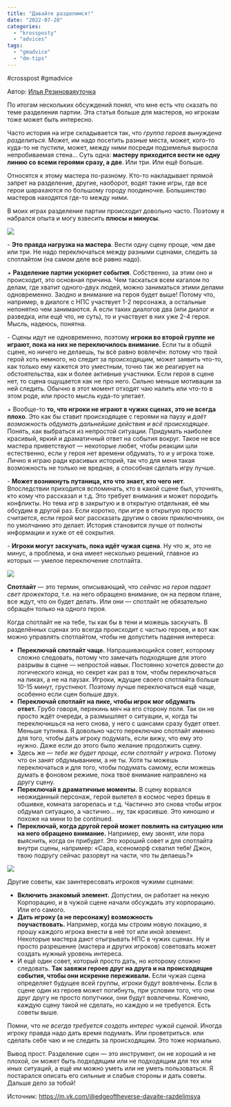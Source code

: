 ```yaml
---
title: "Давайте разделимся!"
date: "2022-07-28"
categories: 
  - "krossposty"
  - "advices"
tags: 
  - "gmadvice"
  - "dm-tips"
---
```


#crosspost #gmadvice

Автор: [Илья Резиноваяуточка](https://m.vk.com/kraik)

По итогам нескольких обсуждений понял, что мне есть что сказать по теме разделения партии. Эта статья больше для мастеров, но игрокам тоже может быть интересно.

Часто история на игре складывается так, что _группа героев вынуждена разделиться_. Может, им надо посетить разные места, может, кого-то куда-то не пустили, может, между ними посреди подземелья выросла непробиваемая стена… Суть одна: **мастеру приходится вести не одну линию со всеми героями сразу, а две**. Или три. Или ещё больше.

Относятся к этому мастера по-разному. Кто-то накладывает прямой запрет на разделение, другие, наоборот, водят такие игры, где все герои шарахаются по большому городу поодиночке. Большинство мастеров находятся где-то между ними.

В моих играх разделение партии происходит довольно часто. Поэтому я набрался опыта и могу взвесить **плюсы и минусы**.

![](https://cyborgsandmages.com/wp-content/uploads/2022/07/072822_1724_1.png)

\- **Это правда нагрузка на мастера**. Вести одну сцену проще, чем две или три. Не надо переключаться между разными сценами, следить за спотлайтом (на самом деле всё равно надо).

+ **Разделение партии ускоряет события**. Собственно, за этим оно и происходит, это основная причина. Чем таскаться всем кагалом по делам, где хватит одного-двух людей, можно заниматься этими делами одновременно. Заодно и внимание на героя будет выше! Потому что, например, в диалоге с НПС участвует 1-2 персонажа, а остальные непонятно чем занимаются. А если таких диалогов два (или диалог и разведка, или ещё что, не суть), то и участвует в них уже 2-4 героя. Мысль, надеюсь, понятна.

\- Сцены идут не одновременно, поэтому **игроки во второй группе не играют, пока на них не переключилось внимание**. Если ты в общей сцене, но ничего не делаешь, ты всё равно вовлечён: потому что твой герой хоть немного, но следит за происходящим, может заявить что-то, как только ему кажется это уместным, точно так же реагирует на обстоятельства, как и более активные участники. Если героя в сцене нет, то сцена ощущается как не про него. Сильно меньше мотивации за ней следить. Обычно в этот момент отходят чаю налить или что-то в этом роде, или просто мысль куда-то улетает.

\+ Вообще-то **то, что игроки не играют в чужих сценах, это не всегда плохо**. Это как бы ставит происходящее с героями на паузу и _даёт возможность обдумать дальнейшие действия и всё происходящее_. Понять, как выбраться из непростой ситуации. Придумать наиболее красивый, яркий и драматичный ответ на события вокруг. Такое не все мастера приветствуют — некоторые любят, чтобы реакции шли естественно, если у героя нет времени обдумать, то и у игрока тоже. Лично я играю ради красивых историй, так что для меня такая возможность не только не вредная, а способная сделать игру лучше.

\- **Может возникнуть путаница, кто что знает, кто чего нет**. Впоследствии приходится вспоминать, кто в какой сцене был, уточнять, кто кому что рассказал и т.д. Это требует внимания и может породить конфликты. Но тема игр в закрытую и в открытую отдельная, её мы обсудим в другой раз. Если коротко, при игре в открытую просто считается, если герой мог рассказать другим о своих приключениях, он по умолчанию это делает. История становится лучше от полноты информации и хуже от её сокрытия.

\- **Игроки могут заскучать, пока идёт чужая сцена**. Ну что ж, это не минус, а проблема, и она имеет несколько решений, главное из которых — умелое переключение спотлайта.

![](https://cyborgsandmages.com/wp-content/uploads/2022/07/072822_1724_2.png)

**Спотлайт** — это термин, описывающий, что _сейчас на героя падает свет прожектора_, т.е. на него обращено внимание, он на первом плане, все ждут, что он будет делать. Или они — спотлайт не обязательно обращён только на одного героя.

Когда спотлайт не на тебе, ты как бы в тени и можешь заскучать. В разделённых сценах это всегда происходит с частью героев, и вот как можно управлять спотлайтом, чтобы не допустить падения интереса:

- **Переключай спотлайт чаще.** Напрашивающийся совет, которому сложно следовать, потому что замечать подходящие для этого разрывы в сцене — непростой навык. Постоянно хочется довести до логического конца, но секрет как раз в том, чтобы переключаться на пиках, а не на паузах. Игроки, ждущие своего спотлайта больше 10-15 минут, грустнеют. Поэтому лучше переключаться ещё чаще, особенно если сцен больше двух.
- **Переключай спотлайт на пике, чтобы игрок мог обдумать ответ.** Грубо говоря, перекинь мяч на его сторону поля. Так он не просто ждёт очереди, а размышляет о ситуации, и, когда ты переключишься на него снова, у него с шансами сразу будет ответ. Меньше тупняка. Я довольно часто переключаю спотлайт именно для того, чтобы дать игроку подумать, если вижу, что ему это нужно. Даже если до этого было желание продолжить сцену.
- Здесь же — _тебе же будет проще, если спотлайт у игрока_. Потому что он занят обдумыванием, а не ты. Хотя ты можешь переключаться и для того, чтобы подумать самому, если можешь думать в фоновом режиме, пока твоё внимание направлено на другу сцену.
- **Переключай в драматичные моменты.** В сцену ворвался неожиданный персонаж, герой вылетел в космос через брешь в обшивке, комната загорелась и т.д. Частично это снова чтобы игрок обдумал ситуацию, а частично… ну, так красивше. Это киношно и похоже на мини to be continued.
- **Переключай, когда другой герой может повлиять на ситуацию или на него обращено внимание.** Например, ему звонят, или пора выяснить, когда он прибудет. Это хороший совет и для спотлайта внутри сцены, например: «Сара, ксеноморф схватил тебя! Джон, твою подругу сейчас разорвут на части, что ты делаешь?»

![](https://cyborgsandmages.com/wp-content/uploads/2022/07/072822_1724_3.png)

Другие советы, как заинтересовать игроков чужими сценами:

- **Включить знакомый элемент.** Допустим, он работает на некую Корпорацию, и в чужой сцене начали обсуждать эту корпорацию. Или его самого.
- **Дать игроку (а не персонажу) возможность поучаствовать.** Например, когда мы строим новую локацию, я прошу каждого игрока внести в неё тот или иной элемент. Некоторые мастера дают отыгрывать НПС в чужих сценах. Ну и просто разрешение (мастера и других игроков) советовать может создать нужный уровень интереса.
- И ещё один совет, который просто дать, но которому сложно следовать. **Так завяжи героев друг на друга и на происходящие события, чтобы они искренне переживали.** Если чужая сцена определяет будущее всей группы, игроки будут вовлечены. Если в сцене один из героев может погибнуть, при условии того, что они друг другу не просто попутчики, они будут вовлечены. Конечно, каждую сцену такой не сделать, но каждую и не требуется. Есть советы выше.

Помни, что _не всегда требуется создать интерес чужой сценой_. Иногда игроку правда надо дать время подумать. Или проветриться. или сделать себе чаю и не следить за происходящим. Это тоже нормально.

Вывод прост. Разделение сцен — это инструмент, он не хороший и не плохой, он может быть подходящим или не подходящим для тех или иных ситуаций, а ещё им можно уметь или не уметь пользоваться. Я постарался описать его сильные и слабые стороны и дать советы. Дальше дело за тобой!

Источник: https://m.vk.com/@edgeoftheverse-davaite-razdelimsya
